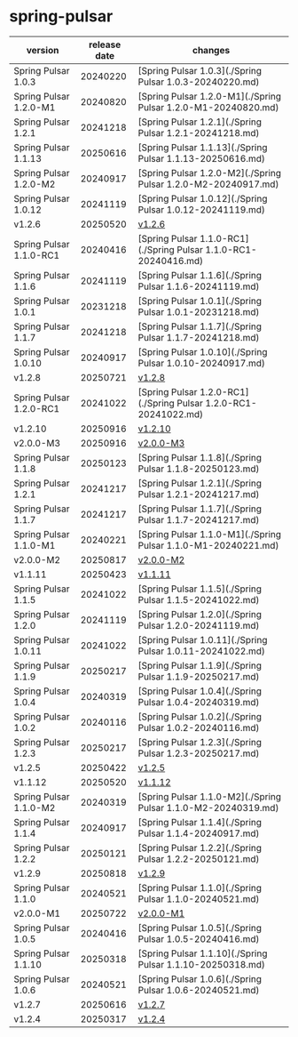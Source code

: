 # spring-pulsar	


|version|release date|changes|
|---|---|---|
|Spring Pulsar 1.0.3|20240220|[Spring Pulsar 1.0.3](./Spring Pulsar 1.0.3-20240220.md)|
|Spring Pulsar 1.2.0-M1|20240820|[Spring Pulsar 1.2.0-M1](./Spring Pulsar 1.2.0-M1-20240820.md)|
|Spring Pulsar 1.2.1|20241218|[Spring Pulsar 1.2.1](./Spring Pulsar 1.2.1-20241218.md)|
|Spring Pulsar 1.1.13|20250616|[Spring Pulsar 1.1.13](./Spring Pulsar 1.1.13-20250616.md)|
|Spring Pulsar 1.2.0-M2|20240917|[Spring Pulsar 1.2.0-M2](./Spring Pulsar 1.2.0-M2-20240917.md)|
|Spring Pulsar 1.0.12|20241119|[Spring Pulsar 1.0.12](./Spring Pulsar 1.0.12-20241119.md)|
|v1.2.6|20250520|[v1.2.6](./v1.2.6-20250520.md)|
|Spring Pulsar 1.1.0-RC1|20240416|[Spring Pulsar 1.1.0-RC1](./Spring Pulsar 1.1.0-RC1-20240416.md)|
|Spring Pulsar 1.1.6|20241119|[Spring Pulsar 1.1.6](./Spring Pulsar 1.1.6-20241119.md)|
|Spring Pulsar 1.0.1|20231218|[Spring Pulsar 1.0.1](./Spring Pulsar 1.0.1-20231218.md)|
|Spring Pulsar 1.1.7|20241218|[Spring Pulsar 1.1.7](./Spring Pulsar 1.1.7-20241218.md)|
|Spring Pulsar 1.0.10|20240917|[Spring Pulsar 1.0.10](./Spring Pulsar 1.0.10-20240917.md)|
|v1.2.8|20250721|[v1.2.8](./v1.2.8-20250721.md)|
|Spring Pulsar 1.2.0-RC1|20241022|[Spring Pulsar 1.2.0-RC1](./Spring Pulsar 1.2.0-RC1-20241022.md)|
|v1.2.10|20250916|[v1.2.10](./v1.2.10-20250916.md)|
|v2.0.0-M3|20250916|[v2.0.0-M3](./v2.0.0-M3-20250916.md)|
|Spring Pulsar 1.1.8|20250123|[Spring Pulsar 1.1.8](./Spring Pulsar 1.1.8-20250123.md)|
|Spring Pulsar 1.2.1|20241217|[Spring Pulsar 1.2.1](./Spring Pulsar 1.2.1-20241217.md)|
|Spring Pulsar 1.1.7|20241217|[Spring Pulsar 1.1.7](./Spring Pulsar 1.1.7-20241217.md)|
|Spring Pulsar 1.1.0-M1|20240221|[Spring Pulsar 1.1.0-M1](./Spring Pulsar 1.1.0-M1-20240221.md)|
|v2.0.0-M2|20250817|[v2.0.0-M2](./v2.0.0-M2-20250817.md)|
|v1.1.11|20250423|[v1.1.11](./v1.1.11-20250423.md)|
|Spring Pulsar 1.1.5|20241022|[Spring Pulsar 1.1.5](./Spring Pulsar 1.1.5-20241022.md)|
|Spring Pulsar 1.2.0|20241119|[Spring Pulsar 1.2.0](./Spring Pulsar 1.2.0-20241119.md)|
|Spring Pulsar 1.0.11|20241022|[Spring Pulsar 1.0.11](./Spring Pulsar 1.0.11-20241022.md)|
|Spring Pulsar 1.1.9|20250217|[Spring Pulsar 1.1.9](./Spring Pulsar 1.1.9-20250217.md)|
|Spring Pulsar 1.0.4|20240319|[Spring Pulsar 1.0.4](./Spring Pulsar 1.0.4-20240319.md)|
|Spring Pulsar 1.0.2|20240116|[Spring Pulsar 1.0.2](./Spring Pulsar 1.0.2-20240116.md)|
|Spring Pulsar 1.2.3|20250217|[Spring Pulsar 1.2.3](./Spring Pulsar 1.2.3-20250217.md)|
|v1.2.5|20250422|[v1.2.5](./v1.2.5-20250422.md)|
|v1.1.12|20250520|[v1.1.12](./v1.1.12-20250520.md)|
|Spring Pulsar 1.1.0-M2|20240319|[Spring Pulsar 1.1.0-M2](./Spring Pulsar 1.1.0-M2-20240319.md)|
|Spring Pulsar 1.1.4|20240917|[Spring Pulsar 1.1.4](./Spring Pulsar 1.1.4-20240917.md)|
|Spring Pulsar 1.2.2|20250121|[Spring Pulsar 1.2.2](./Spring Pulsar 1.2.2-20250121.md)|
|v1.2.9|20250818|[v1.2.9](./v1.2.9-20250818.md)|
|Spring Pulsar 1.1.0|20240521|[Spring Pulsar 1.1.0](./Spring Pulsar 1.1.0-20240521.md)|
|v2.0.0-M1|20250722|[v2.0.0-M1](./v2.0.0-M1-20250722.md)|
|Spring Pulsar 1.0.5|20240416|[Spring Pulsar 1.0.5](./Spring Pulsar 1.0.5-20240416.md)|
|Spring Pulsar 1.1.10|20250318|[Spring Pulsar 1.1.10](./Spring Pulsar 1.1.10-20250318.md)|
|Spring Pulsar 1.0.6|20240521|[Spring Pulsar 1.0.6](./Spring Pulsar 1.0.6-20240521.md)|
|v1.2.7|20250616|[v1.2.7](./v1.2.7-20250616.md)|
|v1.2.4|20250317|[v1.2.4](./v1.2.4-20250317.md)|
